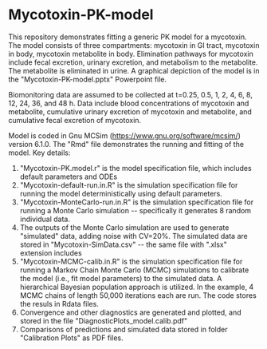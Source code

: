 # Mycotoxin-PK-model
 
This repository demonstrates fitting a generic PK model for a mycotoxin. The model consists of three compartments: mycotoxin in GI tract, mycotoxin in body, mycotoxin metabolite in body. Elimination pathways for mycotoxin include fecal excretion, urinary excretion, and metabolism to the metabolite. The metabolite is eliminated in urine.  A graphical depiction of the model is in the "Mycotoxin-PK-model.pptx" Powerpoint file.

Biomonitoring data are assumed to be collected at t=0.25, 0.5, 1, 2, 4, 6, 8, 12, 24, 36, and 48 h. Data include blood concentrations of mycotoxin and metabolite, cumulative urinary excretion of mycotoxin and metabolite, and cumulative fecal excretion of mycotoxin. 

Model is coded in Gnu MCSim (https://www.gnu.org/software/mcsim/) version 6.1.0.  The "Rmd" file demonstrates the running and fitting of the model. Key details:
1) "Mycotoxin-PK.model.r" is the model specification file, which includes default parameters and ODEs
2) "Mycotoxin-default-run.in.R" is the simulation specification file for running the model deterministically using default parameters.
3) "Mycotoxin-MonteCarlo-run.in.R" is the simulation specification file for running a Monte Carlo simulation -- specifically it generates 8 random individual data. 
4) The outputs of the Monte Carlo simulation are used to generate "simulated" data, adding noise with CV=20%.  The simulated data are stored in "Mycotoxin-SimData.csv" -- the same file with ".xlsx" extension includes
5) "Mycotoxin-MCMC-calib.in.R" is the simulation specification file for running a Markov Chain Monte Carlo (MCMC) simulations to calibrate the model (i.e., fit model parameters) to the simulated data. A hierarchical Bayesian population approach is utilized. In the example, 4 MCMC chains of length 50,000 iterations each are run. The code stores the resuls in Rdata files.
6) Convergence and other diagnostics are generated and plotted, and stored in the file "DiagnosticPlots_model.calib.pdf"
7) Comparisons of predictions and simulated data stored in folder "Calibration Plots" as PDF files.

